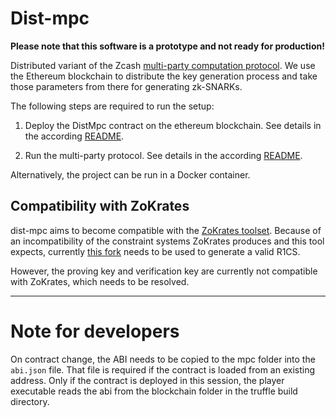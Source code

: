 # Dist-mpc

**Please note that this software is a prototype and not ready for production!**

Distributed variant of the Zcash [multi-party computation protocol](https://github.com/zcash/mpc).
We use the Ethereum blockchain to distribute the key generation process and take those parameters from there for generating zk-SNARKs.

The following steps are required to run the setup:

1. Deploy the DistMpc contract on the ethereum blockchain. See details in the according [README](blockchain).

2. Run the multi-party protocol. See details in the according [README](mpc).

Alternatively, the project can be run in a Docker container.

## Compatibility with ZoKrates
dist-mpc aims to become compatible with the [ZoKrates toolset](https://github.com/JacobEberhardt/ZoKrates).
Because of an incompatibility of the constraint systems ZoKrates produces and this tool expects, currently [this fork](https://github.com/steffen93/ZoKrates) needs to be used to generate a valid R1CS.

However, the proving key and verification key are currently not compatible with ZoKrates, which needs to be resolved.

-----
# Note for developers
On contract change, the ABI needs to be copied to the mpc folder into the `abi.json` file.
That file is required if the contract is loaded from an existing address. Only if the contract is deployed in this session, the player executable reads the abi from the blockchain folder in the truffle build directory.
